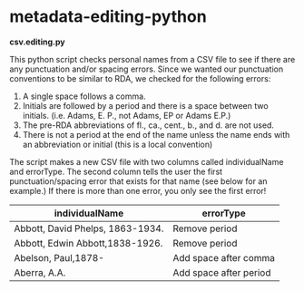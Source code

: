 # metadata-editing-python

**csv.editing.py**

This python script checks personal names from a CSV file to see if there are any punctuation and/or spacing errors. Since we wanted our punctuation conventions to be similar to RDA, we checked for the following errors:

1) A single space follows a comma.
2) Initials are followed by a period and there is a space between two initials. (i.e. Adams, E. P., not Adams, EP or Adams E.P.)
3) The pre-RDA abbreviations of fl., ca., cent., b., and d. are not used. 
4) There is not a period at the end of the name unless the name ends with an abbreviation or initial (this is a local convention)

The script makes a new CSV file with two columns called individualName and errorType. The second column tells the user the first punctuation/spacing error that exists for that name (see below for an example.) If there is more than one error, you only see the first error! 

|individualName                   |errorType              | 
| --------------------------------|-----------------------|
|Abbott, David Phelps, 1863-1934. |Remove period          | 
|Abbott, Edwin Abbott,1838-1926.  |Remove period          |   
|Abelson, Paul,1878-	            |Add space after comma  |  
|Aberra, A.A.	                    |Add space after period |  
